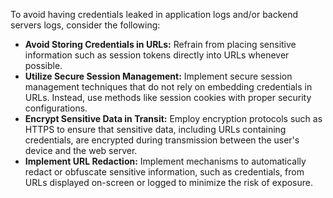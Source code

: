 To avoid having credentials leaked in application logs and/or backend servers logs, consider the following:

- **Avoid Storing Credentials in URLs:** Refrain from placing sensitive information such as session tokens directly into URLs whenever possible.
- **Utilize Secure Session Management:** Implement secure session management techniques that do not rely on embedding credentials in URLs. Instead, use methods like session cookies with proper security configurations.
- **Encrypt Sensitive Data in Transit:** Employ encryption protocols such as HTTPS to ensure that sensitive data, including URLs containing credentials, are encrypted during transmission between the user's device and the web server.
- **Implement URL Redaction:** Implement mechanisms to automatically redact or obfuscate sensitive information, such as credentials, from URLs displayed on-screen or logged to minimize the risk of exposure.
